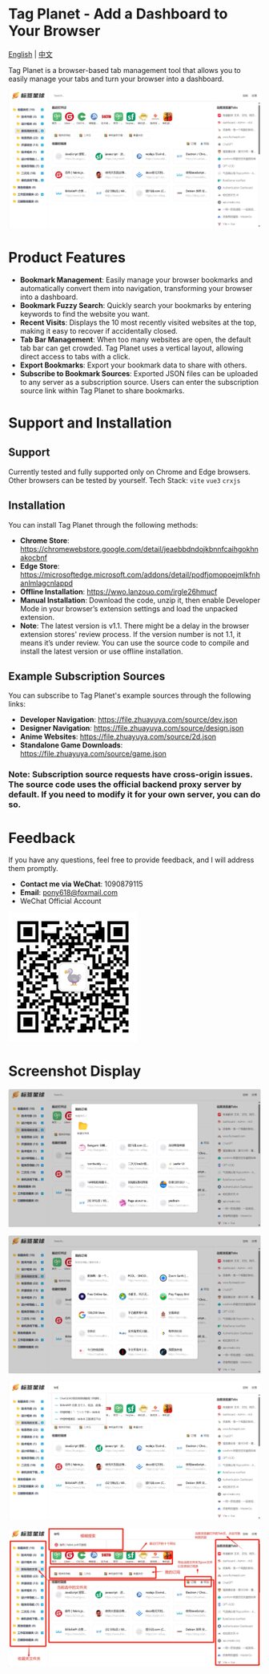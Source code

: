 # Tag Planet - Add a Dashboard to Your Browser

[English](README.md) | [中文](README.zh.md)

Tag Planet is a browser-based tab management tool that allows you to easily manage your tabs and turn your browser into a dashboard.

![](./src/assets/img1.png)

# Product Features
- **Bookmark Management**: Easily manage your browser bookmarks and automatically convert them into navigation, transforming your browser into a dashboard.
- **Bookmark Fuzzy Search**: Quickly search your bookmarks by entering keywords to find the website you want.
- **Recent Visits**: Displays the 10 most recently visited websites at the top, making it easy to recover if accidentally closed.
- **Tab Bar Management**: When too many websites are open, the default tab bar can get crowded. Tag Planet uses a vertical layout, allowing direct access to tabs with a click.
- **Export Bookmarks**: Export your bookmark data to share with others.
- **Subscribe to Bookmark Sources**: Exported JSON files can be uploaded to any server as a subscription source. Users can enter the subscription source link within Tag Planet to share bookmarks.

# Support and Installation
## Support
Currently tested and fully supported only on Chrome and Edge browsers. Other browsers can be tested by yourself.
Tech Stack: `vite`   `vue3`   `crxjs`

## Installation
You can install Tag Planet through the following methods:
- **Chrome Store**: https://chromewebstore.google.com/detail/jeaebbdndojkbnnfcaihgokhnakocbnf
- **Edge Store**: https://microsoftedge.microsoft.com/addons/detail/podfjomopoejmlkfnhanlmlagcnlappd
- **Offline Installation**: https://wwo.lanzouo.com/irgle26hmucf
- **Manual Installation**: Download the code, unzip it, then enable Developer Mode in your browser’s extension settings and load the unpacked extension.
- **Note**: The latest version is v1.1. There might be a delay in the browser extension stores' review process. If the version number is not 1.1, it means it’s under review. You can use the source code to compile and install the latest version or use offline installation.

## Example Subscription Sources
You can subscribe to Tag Planet's example sources through the following links:
- **Developer Navigation**: https://file.zhuayuya.com/source/dev.json
- **Designer Navigation**: https://file.zhuayuya.com/source/design.json
- **Anime Websites**: https://file.zhuayuya.com/source/2d.json
- **Standalone Game Downloads**: https://file.zhuayuya.com/source/game.json

### Note: Subscription source requests have cross-origin issues. The source code uses the official backend proxy server by default. If you need to modify it for your own server, you can do so.

# Feedback
If you have any questions, feel free to provide feedback, and I will address them promptly.
- **Contact me via WeChat**: 1090879115
- **Email**: pony618@foxmail.com
- WeChat Official Account

![](./assets/dingyue.jpeg)

# Screenshot Display
![](./src/assets/img2.png)

![](./src/assets/img3.png)

![](./src/assets/img4.png)

![](./src/assets/img5.png)
